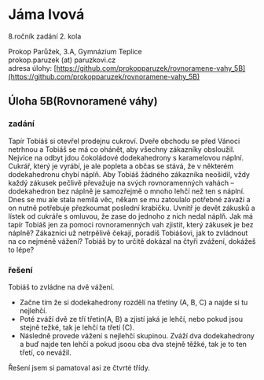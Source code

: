 # Jáma lvová
8.ročník zadání 2. kola

Prokop Parůžek, 3.A, Gymnázium Teplice  
prokop.paruzek (at) paruzkovi.cz  
adresa úlohy: [https://github.com/prokopparuzek/rovnoramene-vahy_5B](https://github.com/prokopparuzek/rovnoramene-vahy_5B)

## Úloha 5B(Rovnoramené váhy)

### zadání

Tapír Tobiáš si otevřel prodejnu cukroví. Dveře obchodu se před Vánoci netrhnou a Tobiáš se má co ohánět, aby
všechny zákazníky obsloužil. Nejvíce na odbyt jdou čokoládové dodekahedrony s karamelovou náplní. Cukrář,
který je vyrábí, je ale popleta a občas se stává, že v některém dodekahedronu chybí náplň. Aby Tobiáš žádného
zákazníka neošidil, vždy každý zákusek pečlivě převažuje na svých rovnoramenných vahách – dodekahedron
bez náplně je samozřejmě o mnoho lehčí než ten s náplní. Dnes se mu ale stala nemilá věc, někam se mu zatoulalo
potřebné závaží a on nutně potřebuje přezkoumat poslední krabičku. Uvnitř je devět zákusků a lístek od
cukráře s omluvou, že zase do jednoho z nich nedal náplň. Jak má tapír Tobiáš jen za pomoci rovnoramenných
vah zjistit, který zákusek je bez náplně? Zákazníci už netrpělivě čekají, poradíš Tobiášovi, jak to zvládnout na co
nejméně vážení? Tobiáš by to určitě dokázal na čtyři zvážení, dokážeš to lépe?


### řešení

Tobiáš to zvládne na dvě vážení. 

- Začne tím že si dodekahedrony rozdělí na třetiny (A, B, C) a najde si tu nejlehčí.
- Poté zváží dvě ze tří třetin(A, B) a zjistí jaká je lehčí, nebo pokud jsou stejně težké, tak je lehčí ta třetí (C).
- Následně provede vážení s nejlehčí skupinou. Zváží dva dodekahedrony a buď najde ten lehčí a pokud jsoou oba dva stejně těžké,
tak je to ten třetí, co nevážil.

Řešení jsem si pamatoval asi ze čtvrté třídy.
